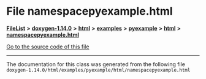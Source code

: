 

# File namespacepyexample.html



[**FileList**](files.md) **>** [**doxygen-1.14.0**](dir_9d5bad020669189c90cda983471be5d0.md) **>** [**html**](dir_05d1fd8a7cdd04f638f8b23196de02e2.md) **>** [**examples**](dir_aa52e73a32d193037813a53dcfe817b6.md) **>** [**pyexample**](dir_a2a8ba002db70f2f1f5a4403c068e8c8.md) **>** [**html**](dir_23da204c45b718d15aebf94ee9a5f5b8.md) **>** [**namespacepyexample.html**](namespacepyexample_8html.md)

[Go to the source code of this file](namespacepyexample_8html_source.md)





































































------------------------------
The documentation for this class was generated from the following file `doxygen-1.14.0/html/examples/pyexample/html/namespacepyexample.html`

